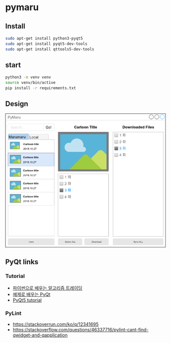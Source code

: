 # pymaru

## Install

```bash
sudo apt-get install python3-pyqt5
sudo apt-get install pyqt5-dev-tools
sudo apt-get install qttools5-dev-tools
```

## start

```bash
python3 -m venv venv
source venv/bin/active
pip install -r requirements.txt
```

## Design

![GUI](./pyMaru.png)

## PyQt links
### Tutorial
 - [파이썬으로 배우는 알고리즘 트레이딩](https://wikidocs.net/book/110)
 - [예제로 배우는 PyQt](https://opentutorials.org/module/544)
 - [PyQt5 tutorial](http://zetcode.com/gui/pyqt5/)

### PyLint
 - https://stackoverrun.com/ko/q/12341695
 - https://stackoverflow.com/questions/46337716/pylint-cant-find-qwidget-and-qapplication
